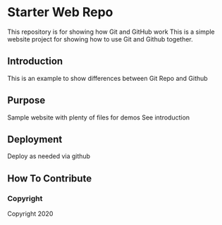 # Starter Web Repo

This repository is for showing how Git and GitHub work
This is a simple website project for showing how to use Git and Github together.

## Introduction

This is an example to show differences between Git Repo and Github

## Purpose

Sample website with plenty of files for demos
See introduction

## Deployment

Deploy as needed via github

## How To Contribute

### Copyright
Copyright 2020
